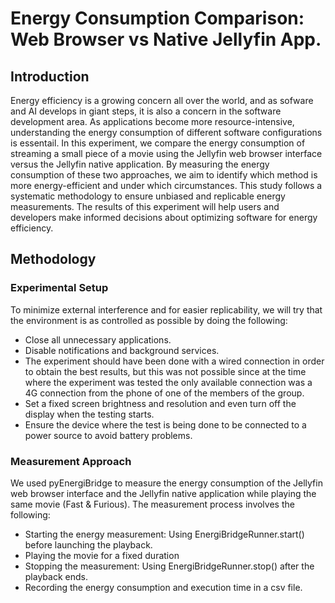 # Energy Consumption Comparison: Web Browser vs Native Jellyfin App.
## Introduction
Energy efficiency is a growing concern all over the world, and as sofware and AI develops in giant steps, it is also a concern in the software development area. As applications become more resource-intensive, understanding the energy consumption of different software configurations is essentail. In this experiment, we compare the energy consumption of streaming a small piece of a movie using the Jellyfin web browser interface versus the Jellyfin native application. By measuring the energy consumption of these two approaches, we aim to identify which method is more energy-efficient and under which circumstances.
This study follows a systematic methodology to ensure unbiased and replicable energy measurements. The results of this experiment will help users and developers make informed decisions about optimizing software for energy efficiency.
## Methodology
### Experimental Setup
To minimize external interference and for easier replicability, we will try that the environment is as controlled as possible by doing the following:
 - Close all unnecessary applications.
 - Disable notifications and background services.
 - The experiment should have been done with a wired connection in order to obtain the best results, but this was not possible since at the time where the experiment was tested the only available connection was a 4G connection from the phone of one of the members of the group.
 - Set a fixed screen brightness and resolution and even turn off the display when the testing starts.
 - Ensure the device where the test is being done to be connected to a power source to avoid battery problems.

### Measurement Approach
We used pyEnergiBridge to measure the energy consumption of the Jellyfin web browser interface and the Jellyfin native application while playing the same movie (Fast & Furious). The measurement process involves the following:

 - Starting the energy measurement: Using EnergiBridgeRunner.start() before launching the playback.
 - Playing the movie for a fixed duration
 - Stopping the measurement: Using EnergiBridgeRunner.stop() after the playback ends.
 - Recording the energy consumption and execution time in a csv file.


